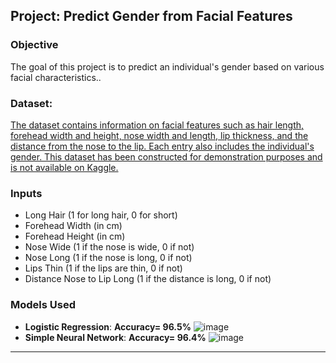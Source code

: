 ## Project: Predict Gender from Facial Features

### Objective
The goal of this project is to predict an individual's gender based on various facial characteristics..
### Dataset:
[The dataset contains information on facial features such as hair length, forehead width and height, nose width and length, lip thickness, and the distance from the nose to the lip. Each entry also includes the individual's gender. This dataset has been constructed for demonstration purposes and is not available on Kaggle.
](https://www.kaggle.com/datasets/elakiricoder/gender-classification-dataset)
### Inputs
- Long Hair (1 for long hair, 0 for short)
- Forehead Width (in cm)
- Forehead Height (in cm)
- Nose Wide (1 if the nose is wide, 0 if not)
- Nose Long (1 if the nose is long, 0 if not)
- Lips Thin (1 if the lips are thin, 0 if not)
- Distance Nose to Lip Long (1 if the distance is long, 0 if not)


### Models Used
- **Logistic Regression**: **Accuracy= 96.5%**
  ![image](https://github.com/AminAbd/Machine_Learning_Projects/assets/39317658/0fd9b758-001b-4f8d-895c-858adb5f80b5)
- **Simple Neural Network**: **Accuracy= 96.4%**
  ![image](https://github.com/AminAbd/Machine_Learning_Projects/assets/39317658/47907e07-0c12-4f01-ab45-f5216cca9032)

---

